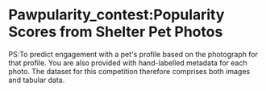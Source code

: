 # Pawpularity_contest:Popularity Scores from Shelter Pet Photos

PS:To predict engagement with a pet's profile based on the photograph for that profile. You are also provided with hand-labelled metadata for each photo. The dataset for this competition therefore comprises both images and tabular data.
